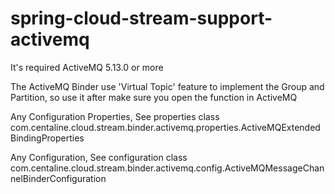 # spring-cloud-stream-support-activemq

It's required ActiveMQ 5.13.0 or more

The ActiveMQ Binder use 'Virtual Topic' feature to implement the Group and Partition, 
so use it after make sure you open the function in ActiveMQ

Any Configuration Properties, See properties class
com.centaline.cloud.stream.binder.activemq.properties.ActiveMQExtendedBindingProperties

Any Configuration, See configuration class
com.centaline.cloud.stream.binder.activemq.config.ActiveMQMessageChannelBinderConfiguration
